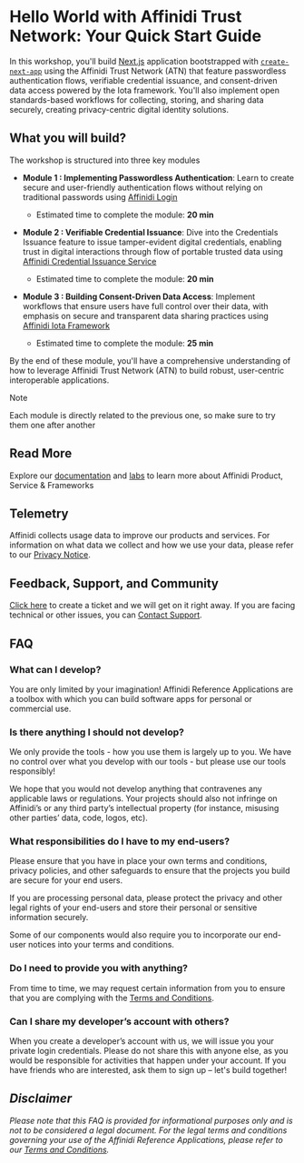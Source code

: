 # Hello World with Affinidi Trust Network: Your Quick Start Guide

In this workshop, you'll build [Next.js](https://nextjs.org/) application bootstrapped with [`create-next-app`](https://github.com/vercel/next.js/tree/canary/packages/create-next-app) using the Affinidi Trust Network (ATN) that feature passwordless authentication flows, verifiable credential issuance, and consent-driven data access powered by the Iota framework. You'll also implement open standards-based workflows for collecting, storing, and sharing data securely, creating privacy-centric digital identity solutions.

## What you will build?

The workshop is structured into three key modules

- **Module 1 : Implementing Passwordless Authentication**: Learn to create secure and user-friendly authentication flows without relying on traditional passwords using [Affinidi Login](/affinidi-login.md)

  - Estimated time to complete the module: **20 min**

- **Module 2 : Verifiable Credential Issuance**: Dive into the Credentials Issuance feature to issue tamper-evident digital credentials, enabling trust in digital interactions through flow of portable trusted data using [Affinidi Credential Issuance Service](/credentials-issuance.MD)

  - Estimated time to complete the module: **20 min**

- **Module 3 : Building Consent-Driven Data Access**: Implement workflows that ensure users have full control over their data, with emphasis on secure and transparent data sharing practices using [Affinidi Iota Framework](/iota-framework.MD)
  - Estimated time to complete the module: **25 min**

By the end of these module, you'll have a comprehensive understanding of how to leverage Affinidi Trust Network (ATN) to build robust, user-centric interoperable applications.

> [!NOTE]
> Each module is directly related to the previous one, so make sure to try them one after another

## Read More

Explore our [documentation](https://docs.affinidi.com/docs/) and [labs](https://docs.affinidi.com/labs/) to learn more about Affinidi Product, Service & Frameworks

## Telemetry

Affinidi collects usage data to improve our products and services. For information on what data we collect and how we use your data, please refer to our [Privacy Notice](https://www.affinidi.com/privacy-notice).

## Feedback, Support, and Community

[Click here](https://github.com/affinidi/atn-workshop-nextjs/issues) to create a ticket and we will get on it right away. If you are facing technical or other issues, you can [Contact Support](https://share.hsforms.com/1i-4HKZRXSsmENzXtPdIG4g8oa2v).

## FAQ

### What can I develop?

You are only limited by your imagination! Affinidi Reference Applications are a toolbox with which you can build software apps for personal or commercial use.

### Is there anything I should not develop?

We only provide the tools - how you use them is largely up to you. We have no control over what you develop with our tools - but please use our tools responsibly!

We hope that you would not develop anything that contravenes any applicable laws or regulations. Your projects should also not infringe on Affinidi’s or any third party’s intellectual property (for instance, misusing other parties’ data, code, logos, etc).

### What responsibilities do I have to my end-users?

Please ensure that you have in place your own terms and conditions, privacy policies, and other safeguards to ensure that the projects you build are secure for your end users.

If you are processing personal data, please protect the privacy and other legal rights of your end-users and store their personal or sensitive information securely.

Some of our components would also require you to incorporate our end-user notices into your terms and conditions.

### Do I need to provide you with anything?

From time to time, we may request certain information from you to ensure that you are complying with the [Terms and Conditions](https://www.affinidi.com/terms-conditions).

### Can I share my developer’s account with others?

When you create a developer’s account with us, we will issue you your private login credentials. Please do not share this with anyone else, as you would be responsible for activities that happen under your account. If you have friends who are interested, ask them to sign up – let's build together!

## _Disclaimer_

_Please note that this FAQ is provided for informational purposes only and is not to be considered a legal document. For the legal terms and conditions governing your use of the Affinidi Reference Applications, please refer to our [Terms and Conditions](https://www.affinidi.com/terms-conditions)._
